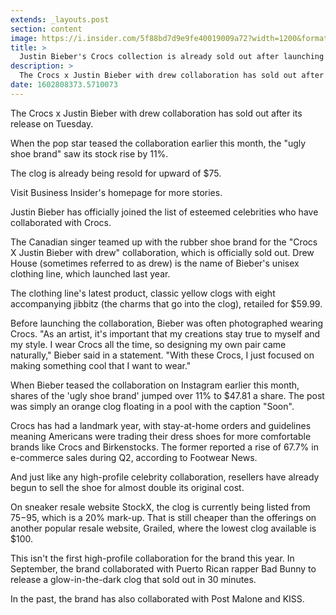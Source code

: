 ```yaml
--- 
extends: _layouts.post 
section: content 
image: https://i.insider.com/5f88bd7d9e9fe40019009a72?width=1200&format=jpeg 
title: > 
  Justin Bieber's Crocs collection is already sold out after launching on Tuesday — and resellers are marking them up at least 20% 
description: > 
  The Crocs x Justin Bieber with drew collaboration has sold out after its release on Tuesday.When the pop star teased the collaboration earlier this month, the "ugly shoe brand" saw its stock rise by 11%.The Canadian singer teamed up with the rubber shoe brand for the "Crocs X Justin Bieber with drew" collaboration, which is officially sold out.Before launching the collaboration, Bieber was often photographed wearing Crocs.In September, the brand collaborated with Puerto Rican rapper Bad Bunny to release a glow-in-the-dark clog that sold out in 30 minutes. 
date: 1602808373.5710073 
--- 
```

The Crocs x Justin Bieber with drew collaboration has sold out after its release on Tuesday.

When the pop star teased the collaboration earlier this month, the "ugly shoe brand" saw its stock rise by 11%.

The clog is already being resold for upward of $75.

Visit Business Insider's homepage for more stories.

Justin Bieber has officially joined the list of esteemed celebrities who have collaborated with Crocs.

The Canadian singer teamed up with the rubber shoe brand for the "Crocs X Justin Bieber with drew" collaboration, which is officially sold out. Drew House (sometimes referred to as drew) is the name of Bieber's unisex clothing line, which launched last year.

The clothing line's latest product, classic yellow clogs with eight accompanying jibbitz (the charms that go into the clog), retailed for $59.99.

Before launching the collaboration, Bieber was often photographed wearing Crocs. "As an artist, it's important that my creations stay true to myself and my style. I wear Crocs all the time, so designing my own pair came naturally," Bieber said in a statement. "With these Crocs, I just focused on making something cool that I want to wear."

When Bieber teased the collaboration on Instagram earlier this month, shares of the 'ugly shoe brand' jumped over 11% to $47.81 a share. The post was simply an orange clog floating in a pool with the caption "Soon".

Crocs has had a landmark year, with stay-at-home orders and guidelines meaning Americans were trading their dress shoes for more comfortable brands like Crocs and Birkenstocks. The former reported a rise of 67.7% in e-commerce sales during Q2, according to Footwear News.

And just like any high-profile celebrity collaboration, resellers have already begun to sell the shoe for almost double its original cost.

On sneaker resale website StockX, the clog is currently being listed from $75-$95, which is a 20% mark-up. That is still cheaper than the offerings on another popular resale website, Grailed, where the lowest clog available is $100.

This isn't the first high-profile collaboration for the brand this year. In September, the brand collaborated with Puerto Rican rapper Bad Bunny to release a glow-in-the-dark clog that sold out in 30 minutes.

In the past, the brand has also collaborated with Post Malone and KISS.